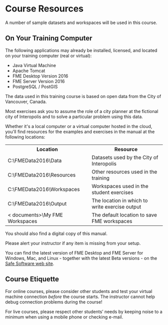 # Course Resources #
A number of sample datasets and workspaces will be used in this course.

## On Your Training Computer ##

The following applications may already be installed, licensed, and located on your training computer (real or virtual):

- Java Virtual Machine
- Apache Tomcat
- FME Desktop Version 2016
- FME Server Version 2016
- PostgreSQL / PostGIS


The data used in this training course is based on open data from the City of Vancouver, Canada.

Most exercises ask you to assume the role of a city planner at the fictional city of Interopolis and to solve a particular problem using this data.

Whether it's a local computer or a virtual computer hosted in the cloud, you'll find resources for the examples and exercises in the manual at the following locations:

<table>

<tr>
<th>Location</th>
<th>Resource</th>
</tr>

<tr>
<td>C:\FMEData2016\Data</td>
<td>Datasets used by the City of Interopolis</td>
</tr>

<tr>
<td>C:\FMEData2016\Resources</td>
<td>Other resources used in the training</td>
</tr>

<tr>
<td>C:\FMEData2016\Workspaces</td>
<td>Workspaces used in the student exercises</td>
</tr>

<tr>
<td>C:\FMEData2016\Output</td>
<td>The location in which to write exercise output</td>
</tr>

<tr>
<td>< documents>\My FME Workspaces</td>
<td>The default location to save FME workspaces</td>
</tr>

</table>

You should also find a digital copy of this manual.

Please alert your instructor if any item is missing from your setup.

You can find the latest version of FME Desktop and FME Server for Windows, Mac, and Linux - together with the latest Beta versions - on the [Safe Software web site](https://www.safe.com/support/support-resources/fme-downloads/ "Downloads Page").


## Course Etiquette ##
For online courses, please consider other students and test your virtual machine connection *before* the course starts. The instructor cannot help debug connection problems during the course!

For live courses, please respect other students’ needs by keeping noise to a minimum when using a mobile phone or checking e-mail.
